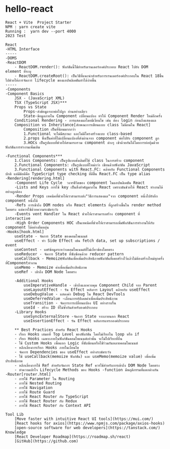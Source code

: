 # hello-react
    React + Vite  Project Starter
    NPM : yarn create vite
    Running :  yarn dev --port 4000
    2023 Test

    React  
    -HTML Interface
    -----
    -DOMS
    -ReactDOM
        - ReactDOM.render(): ฟังก์ชันนี้ใช้สำหรับเรนเดอร์องค์ประกอบ React ไปยัง DOM element ที่ระบุ
        - ReactDOM.createRoot(): เป็นวิธีที่แนะนำสำหรับการเรนเดอร์องค์ประกอบใน React 18ขึ้นไปช่วยให้การจัดการ lifecycle ของแอปพลิเคชันทำได้ง่ายขึ้น
    -----
    -Components
    -Component Basics
        JSX - (JavaScript XML)
        TSX (TypeScript JSX)***
        Props vs State
            Props-ส่งข้อมูลจากพ่อไปลูก อ่านอย่างเดียว
            State-ข้อมูลภายใน Component เปลี่ยนแปลง ทำให้ Component Render ใหม่อีกครั้ง
        Conditional Rendering - การแสดงผลโดยมีเงือนไข เช่น ต้อง login ก่อนถึงแสดงผล
        Composition vs Inheritance[ลักษณะการเขียนแบบ class ไม่นิยมใน React]
            Composition เป็นที่นิยมมากกว่า
            1.Functional จะไม่มีสถานะ และไม่มีโครงสร้างแบบ class-based
            2.props ซึ่งเป็นค่าที่ไม่เปลี่ยนแปลงที่ส่งผ่านจาก component พ่อไปยัง component ลูก
            3.HOCs เป็นรูปแบบที่ช่วยให้สามารถรวม component ต่างๆ เข้าด้วยกันได้โดยการห่อหุ้มด้วยฟังก์ชันการทำงานเพิ่มเติม

    -Functional Components*** 
        1.Class Components: เป็นรูปแบบดั้งเดิมที่ใช้ class ในการสร้าง component
        2.Functional Components: เป็นรูปแบบที่ใหม่กว่า เขียนด้วยฟังก์ชัน JavaScript
        3.Functional Components with React.FC: คล้ายกับ Functional Components ปกติ แต่มีข้อดีคือ TypeScript type checking ที่ดีขึ้น React.FC เป็น type alias
    -Rendering[rendering.html]
        -Component Life Cycle  วงจรชีวิตของ component ในแอปพลิเคชัน React
        -Lists and Keys การใช้ key เป็นสิ่งสำคัญมากใน React เพราะมันช่วยให้ React ทำงานได้อย่างถูกต้อง
        -Render Props เทคนิคที่ช่วยให้เราสามารถส่ง"วิธีการแสดงผล"จาก component หนึ่งไปยังอีก component หนึ่งได้
        -Refs การเข้าถึง DOM nodes หรือ React elements ที่ถูกสร้างขึ้นใน render method โดยตรง แต่ควรใช้ด้วยความระมัดระวัง
        -Events vent Handler ใน React ช่วยให้เราสามารถสร้าง component ที่ interactive
        -High Order Components HOC เป็นเทคนิคที่ช่วยให้เราสามารถเพิ่มฟังก์ชันการทำงานให้กับ component ได้อย่างยืดหยุ่น       
    -Hooks[hook.html]
        useState - จัดการ State ของคอมโพเนนต์
        useEffect - ทำ Side Effect เช่น fetch data, set up subscriptions / event
        useContext - แชร์ข้อมูลระหว่างคอมโพเนนต์ที่ไม่เกี่ยวข้องโดยตรง
        useReducer - จัดการ State ที่ซับซ้อนด้วย reducer pattern
        useCallback - Memoizeฟังก์ชันเพื่อเพิ่มประสิทธิภาพฟังก์ชันที่เคยสร้างไว้แล้วไม่ต้องสร้างใหม่ทุกครั้งที่Componentทำงาน
        useMemo - Memoize ค่าเพื่อเพิ่มประสิทธิภาพ
        useRef - เข้าถึง DOM Node โดยตรง

        -Additional Hooks
            useImperativeHandle - เข้าถึงและควบคุม Component Child จาก Parent
            useLayoutEffect - รัน Effect หลังการ Layout คล้ายกับ useEffect
            useDebugValue - แสดงค่า Debug ใน React DevTools
            useDeferredValue -เลื่อนการอัปเดตค่าเพื่อเพิ่มประสิทธิภาพ
            useTransition - จัดการการเปลี่ยนแปลง UI อย่างราบรื่น
            useId - สร้าง ID ที่ไม่ซ้ำกันสำหรับองค์ประกอบ
        -Library Hooks
            useSyncExternalStore -จัดการ State จากภายนอก React
            useInsertionEffect - รัน Effect หลังการแทรกองค์ประกอบ

        ** Best Practices สำหรับ React Hooks
        - เรียก Hooks เสมอที่ Top Level ของฟังก์ชัน โดยไม่เรียกใน loop หรือ if
        - เรียก Hooks เฉพาะภายในฟังก์ชันคอมโพเนนต์เท่านั้น จะไม่ไปเรียกที่อื่น
        - ใช้ Custom Hooks เพื่อแยก Logic ที่ซับซ้อนหรือใช้ร่วมกันหลายคอมโพเนนต์
        - หลีกเลี่ยงการเรียก Hooks ภายในเงื่อนไข
        - จัดการ Dependencies ของ useEffect อย่างระมัดระวัง
        - ใช้ useCallback(memoize ฟังก์ชัน) และ useMemo(memoize value) เพื่อเพิ่มประสิทธิภาพ
        - หลีกเลี่ยงการใช้ Ref สำหรับจัดการ State Ref ควรใช้สำหรับการเข้าถึง DOM Node โดยตรง
        - ทำความเข้าใจ Lifecycle Methods ของ Hooks -function มีพฤติกรรมที่แตกต่างกัน
    -Router[router.html]
        - การใช้ Parameter ใน Routing
        - การใช้ Nested Routing
        - การใช้ Navigation
        - การใช้ Route Guard
        - การใช้ React Router กับ TypeScript
        - การใช้ React Router กับ Redux
        - การใช้ React Router กับ Context API

    Tool Lib
        [Move faster with intuitive React UI tools](https://mui.com/)
        [React hooks for axios](https://www.npmjs.com/package/axios-hooks)
        [open-source software for web developers](https://tanstack.com/)
    Knowledge
        [React Developer Roadmap](https://roadmap.sh/react)
        [GitHub](https://github.com)
